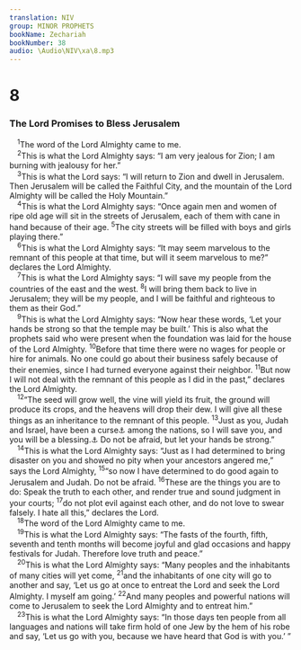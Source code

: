 ```yaml
---
translation: NIV
group: MINOR PROPHETS
bookName: Zechariah 
bookNumber: 38
audio: \Audio\NIV\xa\8.mp3
---
```


<div class="title"><h1>8</h1><h3>The Lord Promises to Bless Jerusalem </h3></div>
<span class="verse xa_8_1"> <sup>1</sup>The word of the Lord Almighty came to me. <br/></span>
<span class="verse xa_8_2"> <sup>2</sup>This is what the Lord Almighty says: “I am very jealous for Zion; I am burning with jealousy for her.” <br/></span>
<span class="verse xa_8_3"> <sup>3</sup>This is what the Lord says: “I will return to Zion and dwell in Jerusalem. Then Jerusalem will be called the Faithful City, and the mountain of the Lord Almighty will be called the Holy Mountain.” <br/></span>
<span class="verse xa_8_4"> <sup>4</sup>This is what the Lord Almighty says: “Once again men and women of ripe old age will sit in the streets of Jerusalem, each of them with cane in hand because of their age. </span>
<span class="verse xa_8_5"><sup>5</sup>The city streets will be filled with boys and girls playing there.” <br/></span>
<span class="verse xa_8_6"> <sup>6</sup>This is what the Lord Almighty says: “It may seem marvelous to the remnant of this people at that time, but will it seem marvelous to me?” declares the Lord Almighty. <br/></span>
<span class="verse xa_8_7"> <sup>7</sup>This is what the Lord Almighty says: “I will save my people from the countries of the east and the west. </span>
<span class="verse xa_8_8"><sup>8</sup>I will bring them back to live in Jerusalem; they will be my people, and I will be faithful and righteous to them as their God.” <br/></span>
<span class="verse xa_8_9"> <sup>9</sup>This is what the Lord Almighty says: “Now hear these words, ‘Let your hands be strong so that the temple may be built.’ This is also what the prophets said who were present when the foundation was laid for the house of the Lord Almighty. </span>
<span class="verse xa_8_10"><sup>10</sup>Before that time there were no wages for people or hire for animals. No one could go about their business safely because of their enemies, since I had turned everyone against their neighbor. </span>
<span class="verse xa_8_11"><sup>11</sup>But now I will not deal with the remnant of this people as I did in the past,” declares the Lord Almighty. <br/></span>
<span class="verse xa_8_12"> <sup>12</sup>“The seed will grow well, the vine will yield its fruit, the ground will produce its crops, and the heavens will drop their dew. I will give all these things as an inheritance to the remnant of this people. </span>
<span class="verse xa_8_13"><sup>13</sup>Just as you, Judah and Israel, have been a curse<a data-toggle="tooltip" data-placement="bottom" title="That is, your name has been used in cursing (see Jer. 29:22); or, you have been regarded as under a curse.">⚓</a> among the nations, so I will save you, and you will be a blessing.<a data-toggle="tooltip" data-placement="bottom" title="Or and your name will be used in blessings (see Gen. 48:20); or and you will be seen as blessed">⚓</a> Do not be afraid, but let your hands be strong.” <br/></span>
<span class="verse xa_8_14"> <sup>14</sup>This is what the Lord Almighty says: “Just as I had determined to bring disaster on you and showed no pity when your ancestors angered me,” says the Lord Almighty, </span>
<span class="verse xa_8_15"><sup>15</sup>“so now I have determined to do good again to Jerusalem and Judah. Do not be afraid. </span>
<span class="verse xa_8_16"><sup>16</sup>These are the things you are to do: Speak the truth to each other, and render true and sound judgment in your courts; </span>
<span class="verse xa_8_17"><sup>17</sup>do not plot evil against each other, and do not love to swear falsely. I hate all this,” declares the Lord. <br/></span>
<span class="verse xa_8_18"> <sup>18</sup>The word of the Lord Almighty came to me. <br/></span>
<span class="verse xa_8_19"> <sup>19</sup>This is what the Lord Almighty says: “The fasts of the fourth, fifth, seventh and tenth months will become joyful and glad occasions and happy festivals for Judah. Therefore love truth and peace.” <br/></span>
<span class="verse xa_8_20"> <sup>20</sup>This is what the Lord Almighty says: “Many peoples and the inhabitants of many cities will yet come, </span>
<span class="verse xa_8_21"><sup>21</sup>and the inhabitants of one city will go to another and say, ‘Let us go at once to entreat the Lord and seek the Lord Almighty. I myself am going.’ </span>
<span class="verse xa_8_22"><sup>22</sup>And many peoples and powerful nations will come to Jerusalem to seek the Lord Almighty and to entreat him.” <br/></span>
<span class="verse xa_8_23"> <sup>23</sup>This is what the Lord Almighty says: “In those days ten people from all languages and nations will take firm hold of one Jew by the hem of his robe and say, ‘Let us go with you, because we have heard that God is with you.’ ” <br/></span>

